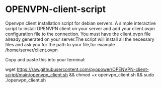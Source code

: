 # OPENVPN-client-script
Openvpn client installation script for debian servers.
A simple interactive script to install OPENVPN client on your server and add your client.ovpn configuration file to the connection.
You must have the client.ovpn file already generated on your server.The script will install all the necessary files and ask you for the path to your file,for example /home/server/client.ovpn

Copy and paste this into your terminal:

wget https://raw.githubusercontent.com/pyopower/OPENVPN-client-script/main/openvpn_client.sh && chmod +x openvpn_client.sh && sudo ./openvpn_client.sh

